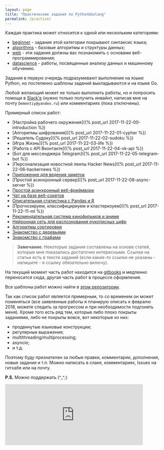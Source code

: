 ```yaml
---
layout: page
title: "Практические задания по Python&Golang"
permalink: /practice/
---
```


Каждая практика может относится к одной или нескольким категориям:
- [beginner](/categories/beginner/) - задания этой категории покрывают синтаксис языка;
- [algorithms](/categories/algorithms/) - базовые алгоритмы и структуры данных;
- [web](/categories/web/) - эти задания должны вас познакомить с основами веб-программирования;
- [datascience](/categories/datascience/) - работы, посвященные анализу данных и машинному обучению.

Задания в первую очередь подразумевают выполнение на языке Python, но постепенно шаблоны заданий выкладываются и на языке Go.

Любой желающий может не только выполнить работы, но и попросить помощи в [Slack'e](https://cs102-python.slack.com) (нужно только получить инвайнт, написав мне на почту `Dementiy@yandex.ru`) или комментариях (пока отключены).

Примерный список работ:
- [Настройка рабочего окружения]({% post_url 2017-11-22-00-introduction %})
- [Алгоритмы шифрования]({% post_url 2017-11-22-01-cypher %})
- [Решатель Судоку]({% post_url 2017-11-22-02-sudoku %})
- [Игра Жизнь]({% post_url 2017-11-22-03-life %})
- [Работа с API Вконтакте]({% post_url 2017-11-22-04-vk-api %})
- [Бот для мессенджера Telegram]({% post_url 2017-11-22-05-telegram-bot %})
- [Персонализация новостной ленты Hacker News]({% post_url 2017-11-22-06-hackernews %})
- [Приложение для ведения заметок]()
- [Простой асинхронный сервер]({% post_url 2017-11-22-08-async-server %})
- [Простой асинхронный веб-фреймворк]()
- [Чат на базе веб-сокетов]()
- [Описательная статистика с Pandas и R]()
- [Прогнозируем, классифицириуем и кластеризуем]({% post_url 2017-11-22-11-ml %})
- [Рекомендательная система кинофильмов и аниме]()
- [Нейронная сеть для распознования рукописных цифр]()
- [Алгоритмы сортировки]()
- [Знакомство с деревьями]()
- [Знакомство с графами]()

> **Замечание**: Некоторые задания составлены на основе статей, которые мне показались достаточно интересными. Ссылки на статьи есть в тексте заданий (если какие-то ссылки не указаны - напишите - я ссылку обязательно включу).

На текущий момент часть работ находится на [gitbooks](https://dementiy.gitbooks.io/-python/content/) и медленно переносится сюда, другая часть работ в процессе оформления.

Все шаблоны работ можно найти в [этом репозитории](https://github.com/Dementiy/pybook-assignments).

Так как список работ является примерным, то со временем он может поменяться (все заявленные работы я планирую описать к февралю 2018, можете следить за прогрессом и при необходимости подгонять меня). Кроме того есть ряд тем, которые либо плохо покрыты заданиями, либо не покрыты вовсе, вот некоторые из них:
- продвинутые языковые конструкции;
- регулярные выражения;
- multithreading/multiprocessing;
- asyncio;
- и т.д.

Поэтому буду признателен за любые правки, комментарии, дополнения, новые задания и т.п. Можно написать в слаке, комментариях, Issues на гитхабе или на почту.

**P.S.** Можно поддержать (^_^;)
<iframe src="https://money.yandex.ru/quickpay/shop-widget?writer=seller&targets=%D0%9F%D0%BE%D0%B4%D0%B4%D0%B5%D1%80%D0%B6%D0%B0%D1%82%D1%8C&targets-hint=&default-sum=&button-text=11&payment-type-choice=on&hint=&successURL=&quickpay=shop&account=41001313600690" width="450" height="198" frameborder="0" allowtransparency="true" scrolling="no"></iframe>
